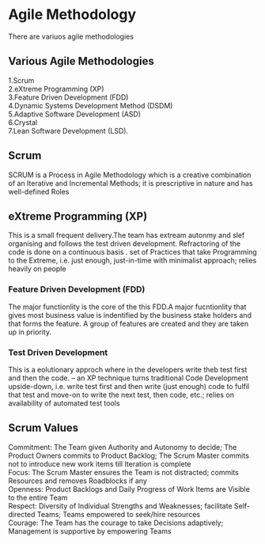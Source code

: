 # Agile Methodology

There are variuos agile methodologies

## Various Agile Methodologies
1.Scrum  
2.eXtreme Programming (XP)  
3.Feature Driven Development (FDD)  
4.Dynamic Systems Development Method (DSDM)  
5.Adaptive Software Development (ASD)  
6.Crystal  
7.Lean Software Development (LSD).



## Scrum 

SCRUM is a Process in Agile Methodology which is a creative combination of an Iterative and Incremental Methods; 
it is prescriptive in nature and has well-defined Roles

## eXtreme Programming (XP)
This is a small frequent delivery.The team has extream autonmy and slef organising and follows the test driven development.
Refractoring of the code is done on a continuous basis .
set of Practices that take Programming to the Extreme, i.e. just enough, just-in-time with minimalist approach; relies heavily on people


### Feature Driven Development (FDD) 
The major functionlity is the core of the this FDD.A major fucntionlity that gives most business value is indentified by the 
business stake holders and that forms the feature.
A group of features are created and they are taken up in priority.

### Test Driven Development
This is a eolutionary approch where in the developers write theb test first and then the code.
– an XP technique turns traditional Code Development upside-down, i.e. write test first and then write (just enough) code to fulfil 
that test and move-on to write the next test, then code, etc.; relies on availability of automated test tools

## Scrum Values

Commitment: The Team given Authority and Autonomy to decide; The Product Owners commits to Product Backlog; 
The Scrum Master commits not to introduce new work items till Iteration is complete  
Focus: The Scrum Master ensures the Team is not distracted; commits Resources and removes Roadblocks if any  
Openness: Product Backlogs and Daily Progress of Work Items are Visible to the entire Team  
Respect: Diversity of Individual Strengths and Weaknesses; facilitate Self-directed Teams; Teams empowered to seek/hire resources  
Courage: The Team has the courage to take Decisions adaptively; Management is supportive by empowering Teams    

